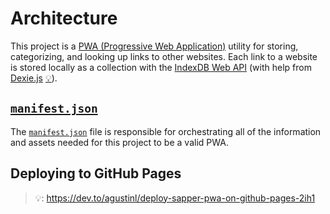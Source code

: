 # Architecture

This project is a [PWA (Progressive Web Application)][pwa] utility for storing, categorizing, and looking up links to other websites.
Each link to a website is stored locally as a collection with the [IndexDB Web API][idb] (with help from [Dexie.js][storage_lib] [💡][dexie.js_example]).

## [`manifest.json`](manifest.json)

The [`manifest.json`](manifest.json) file is responsible for orchestrating all of the information and assets needed for this project to be a valid PWA.

## Deploying to GitHub Pages

> 💡: https://dev.to/agustinl/deploy-sapper-pwa-on-github-pages-2ih1

[pwa]: https://web.dev/pwa
[idb]: https://developer.mozilla.org/en-US/docs/Web/API/IndexedDB_API
[storage_lib]: https://github.com/dfahlander/Dexie.js
[dexie.js_example]: https://github.com/dfahlander/Dexie.js/blob/master/samples/typescript-simple/src/index.ts
